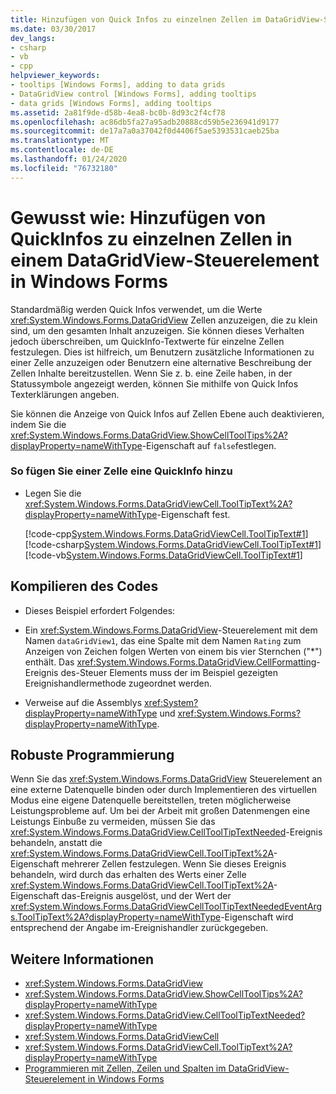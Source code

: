```yaml
---
title: Hinzufügen von Quick Infos zu einzelnen Zellen im DataGridView-Steuerelement
ms.date: 03/30/2017
dev_langs:
- csharp
- vb
- cpp
helpviewer_keywords:
- tooltips [Windows Forms], adding to data grids
- DataGridView control [Windows Forms], adding tooltips
- data grids [Windows Forms], adding tooltips
ms.assetid: 2a81f9de-d58b-4ea8-bc0b-8d93c2f4cf78
ms.openlocfilehash: ac86db5fa27a95adb20888cd59b5e236941d9177
ms.sourcegitcommit: de17a7a0a37042f0d4406f5ae5393531caeb25ba
ms.translationtype: MT
ms.contentlocale: de-DE
ms.lasthandoff: 01/24/2020
ms.locfileid: "76732180"
---
```

# <a name="how-to-add-tooltips-to-individual-cells-in-a-windows-forms-datagridview-control"></a>Gewusst wie: Hinzufügen von QuickInfos zu einzelnen Zellen in einem DataGridView-Steuerelement in Windows Forms
Standardmäßig werden Quick Infos verwendet, um die Werte <xref:System.Windows.Forms.DataGridView> Zellen anzuzeigen, die zu klein sind, um den gesamten Inhalt anzuzeigen. Sie können dieses Verhalten jedoch überschreiben, um QuickInfo-Textwerte für einzelne Zellen festzulegen. Dies ist hilfreich, um Benutzern zusätzliche Informationen zu einer Zelle anzuzeigen oder Benutzern eine alternative Beschreibung der Zellen Inhalte bereitzustellen. Wenn Sie z. b. eine Zeile haben, in der Statussymbole angezeigt werden, können Sie mithilfe von Quick Infos Texterklärungen angeben.  
  
 Sie können die Anzeige von Quick Infos auf Zellen Ebene auch deaktivieren, indem Sie die <xref:System.Windows.Forms.DataGridView.ShowCellToolTips%2A?displayProperty=nameWithType>-Eigenschaft auf `false`festlegen.  
  
### <a name="to-add-a-tooltip-to-a-cell"></a>So fügen Sie einer Zelle eine QuickInfo hinzu  
  
- Legen Sie die <xref:System.Windows.Forms.DataGridViewCell.ToolTipText%2A?displayProperty=nameWithType>-Eigenschaft fest.  
  
     [!code-cpp[System.Windows.Forms.DataGridViewCell.ToolTipText#1](~/samples/snippets/cpp/VS_Snippets_Winforms/System.Windows.Forms.DataGridViewCell.ToolTipText/cpp/datagridviewcell.tooltiptext.cpp#1)]
     [!code-csharp[System.Windows.Forms.DataGridViewCell.ToolTipText#1](~/samples/snippets/csharp/VS_Snippets_Winforms/System.Windows.Forms.DataGridViewCell.ToolTipText/CS/datagridviewcell.tooltiptext.cs#1)]
     [!code-vb[System.Windows.Forms.DataGridViewCell.ToolTipText#1](~/samples/snippets/visualbasic/VS_Snippets_Winforms/System.Windows.Forms.DataGridViewCell.ToolTipText/VB/datagridviewcell.tooltiptext.vb#1)]  
  
## <a name="compiling-the-code"></a>Kompilieren des Codes  
  
- Dieses Beispiel erfordert Folgendes:  
  
- Ein <xref:System.Windows.Forms.DataGridView>-Steuerelement mit dem Namen `dataGridView1`, das eine Spalte mit dem Namen `Rating` zum Anzeigen von Zeichen folgen Werten von einem bis vier Sternchen ("*") enthält. Das <xref:System.Windows.Forms.DataGridView.CellFormatting>-Ereignis des-Steuer Elements muss der im Beispiel gezeigten Ereignishandlermethode zugeordnet werden.  
  
- Verweise auf die Assemblys <xref:System?displayProperty=nameWithType> und <xref:System.Windows.Forms?displayProperty=nameWithType>.  
  
## <a name="robust-programming"></a>Robuste Programmierung  
 Wenn Sie das <xref:System.Windows.Forms.DataGridView> Steuerelement an eine externe Datenquelle binden oder durch Implementieren des virtuellen Modus eine eigene Datenquelle bereitstellen, treten möglicherweise Leistungsprobleme auf. Um bei der Arbeit mit großen Datenmengen eine Leistungs Einbuße zu vermeiden, müssen Sie das <xref:System.Windows.Forms.DataGridView.CellToolTipTextNeeded>-Ereignis behandeln, anstatt die <xref:System.Windows.Forms.DataGridViewCell.ToolTipText%2A>-Eigenschaft mehrerer Zellen festzulegen. Wenn Sie dieses Ereignis behandeln, wird durch das erhalten des Werts einer Zelle <xref:System.Windows.Forms.DataGridViewCell.ToolTipText%2A>-Eigenschaft das-Ereignis ausgelöst, und der Wert der <xref:System.Windows.Forms.DataGridViewCellToolTipTextNeededEventArgs.ToolTipText%2A?displayProperty=nameWithType>-Eigenschaft wird entsprechend der Angabe im-Ereignishandler zurückgegeben.  
  
## <a name="see-also"></a>Weitere Informationen

- <xref:System.Windows.Forms.DataGridView>
- <xref:System.Windows.Forms.DataGridView.ShowCellToolTips%2A?displayProperty=nameWithType>
- <xref:System.Windows.Forms.DataGridView.CellToolTipTextNeeded?displayProperty=nameWithType>
- <xref:System.Windows.Forms.DataGridViewCell>
- <xref:System.Windows.Forms.DataGridViewCell.ToolTipText%2A?displayProperty=nameWithType>
- [Programmieren mit Zellen, Zeilen und Spalten im DataGridView-Steuerelement in Windows Forms](programming-with-cells-rows-and-columns-in-the-datagrid.md)
